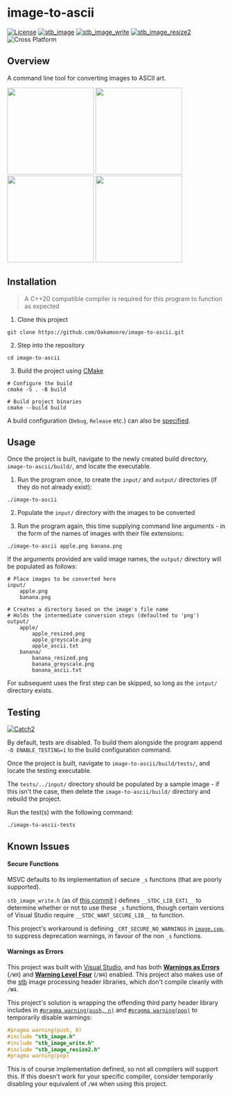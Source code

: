 # image-to-ascii

[![License](https://img.shields.io/badge/License-MIT-green)](https://github.com/Oakamoore/image-to-ascii/blob/main/LICENSE) [![stb_image](https://img.shields.io/badge/stb__image-2.29-orange)](https://github.com/nothings/stb/blob/master/stb_image.h) [![stb_image_write](https://img.shields.io/badge/stb__image__write_-1.16-orange)](https://github.com/nothings/stb/blob/master/stb_image_write.h) [![stb_image_resize2](https://img.shields.io/badge/stb__image__resize2_-2.06-orange)](https://github.com/nothings/stb/blob/master/stb_image_resize2.h) ![Cross Platform](https://img.shields.io/badge/Cross_Platform-blue)

## Overview

A command line tool for converting images to ASCII art. 

<p float="left">
<img src="https://github.com/Oakamoore/image-to-ascii/assets/57583938/3e4af5a1-4ef3-44ec-9dd8-bf10e5fa0457" width="200">
<img src="https://github.com/Oakamoore/image-to-ascii/assets/57583938/cacd0242-62b2-4419-a0b0-77c29994fd9b" width="200">
<img src="https://github.com/Oakamoore/image-to-ascii/assets/57583938/3e497a3f-3e8b-4171-8443-4b26302b060f" width="200">
<img src="https://github.com/Oakamoore/image-to-ascii/assets/57583938/77d348e1-f575-4b11-af7d-cca551123b22" width="200">
</p>

## Installation

> A C++20 compatible compiler is required for this program to function as expected

1. Clone this project

```shell
git clone https://github.com/Oakamoore/image-to-ascii.git
```

2. Step into the repository

```shell
cd image-to-ascii
```

3. Build the project using [CMake](https://cmake.org/)

```shell
# Configure the build
cmake -S . -B build

# Build project binaries 
cmake --build build
```

A build configuration (`Debug`, `Release` etc.) can also be [specified](https://gist.github.com/Oakamoore/685838c1b4a4c64a008f5461ac9323b5).

## Usage 

Once the project is built, navigate to the newly created build directory, `image-to-ascii/build/`, and locate the executable.

1. Run the program once, to create the `input/` and `output/` directories (if they do not already exist):

```shell
./image-to-ascii
```

2. Populate the `input/` directory with the images to be converted

3. Run the program again, this time supplying command line arguments - in the form of the names of images with their file extensions:

```shell
./image-to-ascii apple.png banana.png 
```

If the arguments provided are valid image names, the `output/` directory will be populated as follows:

```shell
# Place images to be converted here
input/
	apple.png
	banana.png

# Creates a directory based on the image's file name
# Holds the intermediate conversion steps (defaulted to 'png')
output/	
	apple/
		apple_resized.png
		apple_greyscale.png
		apple_ascii.txt
	banana/
		banana_resized.png
		banana_greyscale.png
		banana_ascii.txt
```

For subsequent uses the first step can be skipped, so long as the `intput/` directory exists. 

## Testing
[![Catch2](https://img.shields.io/badge/Catch2-3.6.0-orange)](https://github.com/catchorg/Catch2/tree/devel)

By default, tests are disabled. To build them alongside the program append `-D ENABLE_TESTING=1` to the build configuration command.

Once the project is built, navigate to `image-to-ascii/build/tests/`, and locate the testing executable.

The `tests/../input/` directory should be populated by a sample image - if this isn't the case, then delete the `image-to-ascii/build/` directory and rebuild the project.

Run the test(s) with the following command:

```shell
./image-to-ascii-tests
```

## Known Issues

#### Secure Functions

MSVC defaults to its implementation of secure `_s` functions (that are poorly supported).

`stb_image_write.h` (as of [this commit](https://github.com/nothings/stb/commit/a5e40739ac096711e6640babdf3038c8203f9978) ) defines `__STDC_LIB_EXT1__` to determine whether or not to use these `_s` functions, though certain versions of Visual Studio require `__STDC_WANT_SECURE_LIB__` to function. 

This project's workaround is defining `_CRT_SECURE_NO_WARNINGS` in [`image.cpp`](https://github.com/Oakamoore/image-to-ascii/blob/main/src/image.cpp), to suppress deprecation warnings, in favour of the non `_s` functions. 

#### Warnings as Errors

This project was built with [Visual Studio](https://visualstudio.microsoft.com/), and has both [**Warnings as Errors**](https://learn.microsoft.com/en-us/cpp/build/reference/compiler-option-warning-level?view=msvc-170) (`/WX`) and [**Warning Level Four**](https://learn.microsoft.com/en-us/cpp/build/reference/compiler-option-warning-level?view=msvc-170) (`/W4`) enabled. This project also makes use of the [stb](https://github.com/nothings/stb) image processing header libraries, which don't compile cleanly with `/W4`. 

This project's solution is wrapping the offending third party header library includes in [`#pragma warning(push, n)`](https://learn.microsoft.com/en-us/cpp/preprocessor/warning?view=msvc-170#push-and-pop) and [`#pragma warning(pop)`](https://learn.microsoft.com/en-us/cpp/preprocessor/warning?view=msvc-170#push-and-pop) to temporarily disable warnings:

```cpp
#pragma warning(push, 0)
#include "stb_image.h"
#include "stb_image_write.h"
#include "stb_image_resize2.h"
#pragma warning(pop)
```

This is of course implementation defined, so not all compilers will support this. If this doesn't work for your specific compiler, consider temporarily disabling your equivalent of `/W4` when using this project.